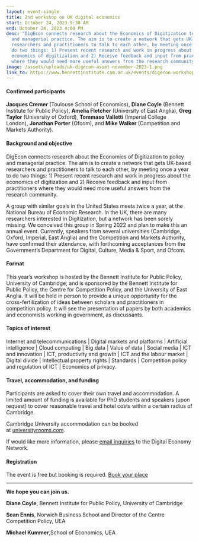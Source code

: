 ```yaml
---
layout: event-single
title: 2nd workshop on UK digital economics
start: October 24, 2023 9:30 AM
end: October 24, 2023 4:00 PM
desc: "DigEcon connects research about the Economics of Digitization to policy
  and managerial practice. The aim is to create a network that gets UK-based
  researchers and practitioners to talk to each other, by meeting once a year to
  do two things: 1) Present recent research and work in progress about the
  economics of digitization and 2) Receive feedback and input from practitioners
  where they would need more useful answers from the research community."
image: /assets/uploads/uk-digecon-asset-november-2023-1.png
link_to: https://www.bennettinstitute.cam.ac.uk/events/digecon-workshop/
---
```

#### **Confirmed participants**

**Jacques Cremer** (Toulouse School of Economics), **Diane Coyle** (Bennett Institute for Public Policy), **Amelia Fletcher** (University of East Anglia), **Greg Taylor** (University of Oxford), **Tommaso Valletti** (Imperial College London), **Jonathan Porter** (Ofcom), and **Mike Walker** (Competition and Markets Authority).

#### **Background and objective**

DigEcon connects research about the Economics of Digitization to policy and managerial practice. The aim is to create a network that gets UK-based researchers and practitioners to talk to each other, by meeting once a year to do two things: 1) Present recent research and work in progress about the economics of digitization and 2) Receive feedback and input from practitioners where they would need more useful answers from the research community.

A group with similar goals in the United States meets twice a year, at the National Bureau of Economic Research. In the UK, there are many researchers interested in Digitization, but a network has been sorely missing. We conceived this group in Spring 2022 and plan to make this an annual event. Currently, speakers from several universities (Cambridge, Oxford, Imperial, East Anglia) and the Competition and Markets Authority, have confirmed their attendance, with forthcoming acceptances from the Government’s Department for Digital, Culture, Media & Sport, and Ofcom.

#### **Format** 

This year’s workshop is hosted by the Bennett Institute for Public Policy, University of Cambridge; and is sponsored by the Bennett Institute for Public Policy, the Centre for Competition Policy, and the University of East Anglia. It will be held in person to provide a unique opportunity for the cross-fertilization of ideas between scholars and practitioners in competition policy. It will see the presentation of papers by both academics and economists working in government, as discussants.

#### **Topics of interest**

Internet and telecommunications | Digital markets and platforms | Artificial intelligence | Cloud computing | Big data | Value of data | Social media | ICT and innovation | ICT, productivity and growth | ICT and the labour market | Digital divide | Intellectual property rights | Standards | Competition policy and regulation of ICT | Economics of privacy.

#### **Travel, accommodation, and funding**

Participants are asked to cover their own travel and accommodation. A limited amount of funding is available for PhD students and speakers (upon request) to cover reasonable travel and hotel costs within a certain radius of Cambridge. 

Cambridge University accommodation can be booked at [universityrooms.com](https://www.universityrooms.com/). 

If would like more information, please [email inquiries](https://www.bennettinstitute.cam.ac.uk/events/digecon-workshop/CCP@uea.ac.uk) to the Digital Economy Network.

#### **Registration**

The event is free but booking is required. [Book your place](https://www.eventbrite.co.uk/e/uk-digital-economy-network-2023-24-november-public-ticket-tickets-695274754507?aff=oddtdtcreator)

- - -

**We hope you can join us.**

**Diane Coyle**, Bennett Institute for Public Policy, University of Cambridge

**Sean Ennis**, Norwich Business School and Director of the Centre Competition Policy, UEA

**Michael Kummer**,School of Economics, UEA